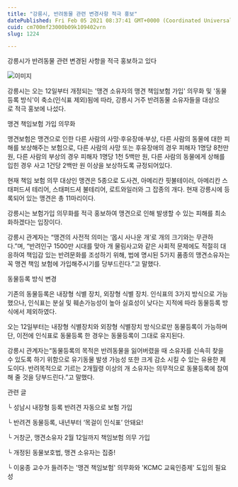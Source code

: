 ```yaml
---
title: "강릉시, 반려동물 관련 변경사항 적극 홍보"
datePublished: Fri Feb 05 2021 08:37:41 GMT+0000 (Coordinated Universal Time)
cuid: cm700mf23000b09k109402vrn
slug: 1224

---
```



강릉시가 반려동물 관련 변경된 사항을 적극 홍보하고 있다

![이미지](https://cdn.hashnode.com/res/hashnode/image/upload/v1739250130691/0ba7ba29-ddf8-4fba-b3f9-1cb64607a7df.jpeg)

강릉시는 오는 12일부터 개정되는 '맹견 소유자의 맹견 책임보험 가입' 의무화 및 '동물등록 방식'이 축소(인식표 제외)됨에 따라, 강릉시 거주 반려동물 소유자들을 대상으로 적극 홍보에 나섰다.

맹견 책임보험 가입 의무화

맹견보험은 맹견으로 인한 다른 사람의 사망·후유장애·부상, 다른 사람의 동물에 대한 피해를 보상해주는 보험으로, 다른 사람의 사망 또는 후유장애의 경우 피해자 1명당 8천만 원, 다른 사람의 부상의 경우 피해자 1명당 1천 5백만 원, 다른 사람의 동물에게 상해를 입힌 경우 사고 1건당 2백만 원 이상을 보상하도록 규정되어있다.

현재 책임 보험 의무 대상인 맹견은 5종으로 도사견, 아메리칸 핏불테이러, 아메리칸 스태퍼드셔 테리어, 스태퍼드셔 불테리어, 로트와일러와 그 잡종의 개다. 현재 강릉시에 등록되어 있는 맹견은 총 11마리이다.

강릉시는 보험가입 의무화를 적극 홍보하여 맹견으로 인해 발생할 수 있는 피해를 최소화하겠다는 입장이다.

강릉시 관계자는 “맹견의 사전적 의미는 ‘몹시 사나운 개’로 개의 크기와는 무관하다.”며, “반려인구 1500만 시대를 맞아 개 물림사고와 같은 사회적 문제에도 적절히 대응하여 책임감 있는 반려문화를 조성하기 위해, 법에 명시된 5가지 품종의 맹견소유자는 꼭 맹견 책임 보험에 가입해주시기를 당부드린다.”고 말했다.

동물등록 방식 변경

기존의 동물등록은 내장형 식별 장치, 외장형 식별 장치. 인식표의 3가지 방식으로 가능했으나, 인식표는 분실 및 훼손가능성이 높아 실효성이 낮다는 지적에 따라 동물등록 방식에서 제외하였다.

오는 12일부터는 내장형 식별장치와 외장형 식별장치 방식으로만 동물등록이 가능하며 단, 이전에 인식표로 동물등록 한 경우는 동물등록이 그대로 유지된다.

강릉시 관계자는“동물등록의 목적은 반려동물을 잃어버렸을 때 소유자를 신속히 찾을 수 있도록 하기 위함으로 유기동물 발생 가능성 또한 크게 감소 시킬 수 있는 유용한 제도이다. 반려목적으로 기르는 2개월령 이상의 개 소유자는 의무적으로 동물등록에 참여해 줄 것을 당부드린다.”고 말했다.

관련 글

└ 성남시 내장형 등록 반려견 자동으로 보험 가입

└ 반려견 동물등록, 내년부터 ‘목걸이 인식표’ 안돼요!

└ 거창군, 맹견소유자 2월 12일까지 책임보험 의무 가입

└ 개정된 동물보호법, 맹견 소유자는 집중!

└ 이웅종 교수가 들려주는 '맹견 책임보험' 의무화와 'KCMC 교육인증제' 도입의 필요성
